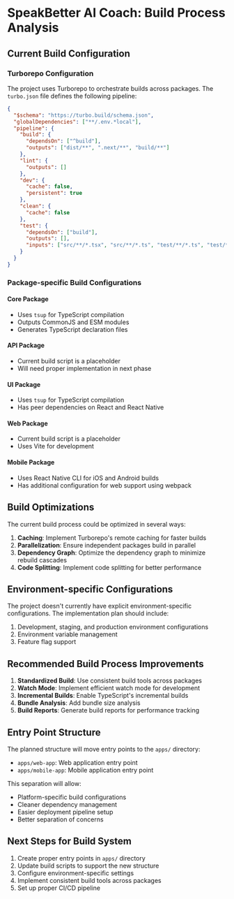 # SpeakBetter AI Coach: Build Process Analysis

## Current Build Configuration

### Turborepo Configuration

The project uses Turborepo to orchestrate builds across packages. The `turbo.json` file defines the following pipeline:

```json
{
  "$schema": "https://turbo.build/schema.json",
  "globalDependencies": ["**/.env.*local"],
  "pipeline": {
    "build": {
      "dependsOn": ["^build"],
      "outputs": ["dist/**", ".next/**", "build/**"]
    },
    "lint": {
      "outputs": []
    },
    "dev": {
      "cache": false,
      "persistent": true
    },
    "clean": {
      "cache": false
    },
    "test": {
      "dependsOn": ["build"],
      "outputs": [],
      "inputs": ["src/**/*.tsx", "src/**/*.ts", "test/**/*.ts", "test/**/*.tsx"]
    }
  }
}
```

### Package-specific Build Configurations

#### Core Package
- Uses `tsup` for TypeScript compilation
- Outputs CommonJS and ESM modules
- Generates TypeScript declaration files

#### API Package
- Current build script is a placeholder
- Will need proper implementation in next phase

#### UI Package
- Uses `tsup` for TypeScript compilation
- Has peer dependencies on React and React Native

#### Web Package
- Current build script is a placeholder
- Uses Vite for development

#### Mobile Package
- Uses React Native CLI for iOS and Android builds
- Has additional configuration for web support using webpack

## Build Optimizations

The current build process could be optimized in several ways:

1. **Caching**: Implement Turborepo's remote caching for faster builds
2. **Parallelization**: Ensure independent packages build in parallel
3. **Dependency Graph**: Optimize the dependency graph to minimize rebuild cascades
4. **Code Splitting**: Implement code splitting for better performance

## Environment-specific Configurations

The project doesn't currently have explicit environment-specific configurations. The implementation plan should include:

1. Development, staging, and production environment configurations
2. Environment variable management
3. Feature flag support

## Recommended Build Process Improvements

1. **Standardized Build**: Use consistent build tools across packages
2. **Watch Mode**: Implement efficient watch mode for development
3. **Incremental Builds**: Enable TypeScript's incremental builds
4. **Bundle Analysis**: Add bundle size analysis
5. **Build Reports**: Generate build reports for performance tracking

## Entry Point Structure

The planned structure will move entry points to the `apps/` directory:

- `apps/web-app`: Web application entry point
- `apps/mobile-app`: Mobile application entry point

This separation will allow:
- Platform-specific build configurations
- Cleaner dependency management
- Easier deployment pipeline setup
- Better separation of concerns

## Next Steps for Build System

1. Create proper entry points in `apps/` directory
2. Update build scripts to support the new structure
3. Configure environment-specific settings
4. Implement consistent build tools across packages
5. Set up proper CI/CD pipeline
